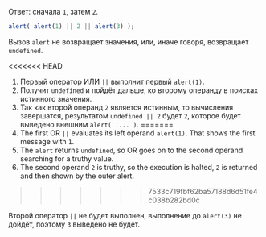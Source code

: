 Ответ: сначала `1`, затем `2`.

```js run
alert( alert(1) || 2 || alert(3) );
```

Вызов `alert` не возвращает значения, или, иначе говоря, возвращает `undefined`.

<<<<<<< HEAD
1. Первый оператор ИЛИ `||` выполнит первый `alert(1)`.
2. Получит `undefined` и пойдёт дальше, ко второму операнду в поисках истинного значения.
3. Так как второй операнд `2` является истинным, то вычисления завершатся, результатом `undefined || 2` будет `2`, которое будет выведено внешним `alert( .... )`.
=======
1. The first OR `||` evaluates its left operand `alert(1)`. That shows the first message with `1`.
2. The `alert` returns `undefined`, so OR goes on to the second operand searching for a truthy value.
3. The second operand `2` is truthy, so the execution is halted, `2` is returned and then shown by the outer alert.
>>>>>>> 7533c719fbf62ba57188d6d51fe4c038b282bd0c

Второй оператор `||` не будет выполнен, выполнение до `alert(3)` не дойдёт, поэтому `3` выведено не будет.
